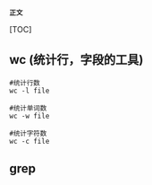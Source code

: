 **`正文`**

[TOC]

## wc (统计行，字段的工具)
```shell
#统计行数
wc -l file 

#统计单词数
wc -w file

#统计字符数
wc -c file

```


## grep
```shell

```